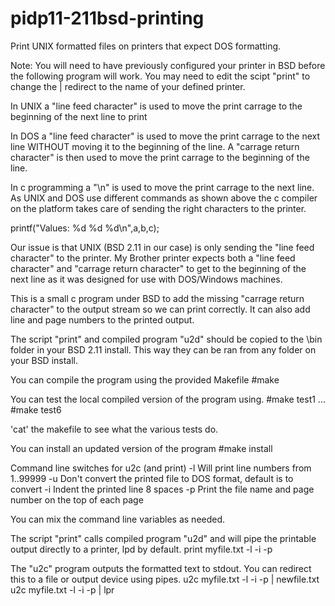 # pidp11-211bsd-printing
Print UNIX formatted files on printers that expect DOS formatting.

Note: You will need to have previously configured your printer in BSD before the following program will work. You may need to edit the scipt "print" to change the | redirect to the name of your defined printer.

In UNIX a "line feed character" is used to move the print carrage to the beginning of the next line to print

In DOS a "line feed character" is used to move the print carrage to the next line WITHOUT moving it to the beginning of the line. A "carrage return character" is then used to move the print carrage to the beginning of the line.

In c programming a "\n" is used to move the print carrage to the next line. As UNIX and DOS use different commands as shown above the c compiler on the platform takes care of sending the right characters to the printer.

   printf("Values: %d %d %d\n",a,b,c);
   
Our issue is that UNIX (BSD 2.11 in our case) is only sending the "line feed character" to the printer. My Brother printer expects both a "line feed character" and "carrage return character" to get to the beginning of the next line as it was designed for use with DOS/Windows machines.

This is a small c program under BSD to add the missing "carrage return character" to the output stream so we can print correctly. It can also add line and page numbers to the printed output.

The script "print" and compiled program "u2d" should be copied to the \bin folder in your BSD 2.11 install. This way they can be ran from any folder on your BSD install.

You can compile the program using the provided Makefile
  #make

You can test the local compiled version of the program using. 
  #make test1
    ...
  #make test6

'cat' the makefile to see what the various tests do.

You can install an updated version of the program
  #make install
  
Command line switches for u2c (and print)
  -l   Will print line numbers from 1..99999 
  -u   Don't convert the printed file to DOS format, default is to convert
  -i   Indent the printed line 8 spaces
  -p   Print the file name and page number on the top of each page

You can mix the command line variables as needed.  

The script "print" calls compiled program "u2d" and will pipe the printable output directly to a printer, lpd by default.
  print myfile.txt -l -i -p
  
The "u2c" program outputs the formatted text to stdout. You can redirect this to a file or output device using pipes.
  u2c myfile.txt -l -i -p | newfile.txt
  u2c myfile.txt -l -i -p | lpr
  
